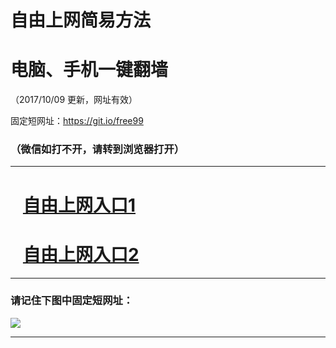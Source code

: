 ﻿# 自由上网简易方法

# 电脑、手机一键翻墙

（2017/10/09 更新，网址有效）

固定短网址：https://git.io/free99

### （微信如打不开，请转到浏览器打开）


***





# &nbsp;&nbsp; <a href="http://ft1696325430.fwq-tz-1001.info/fwqtz01.html?t=100900113582 " target="_blank">自由上网入口1</a>
# &nbsp;&nbsp; <a href="http://ft214158799.fwq-tz-1002.info/fwqtz02.html?t=100900113086 " target="_blank">自由上网入口2</a>
***

### 请记住下图中固定短网址：

<img src="https://s3-us-west-2.amazonaws.com/fwq-1001/yjfq-20170905okok.png" /> 


***

